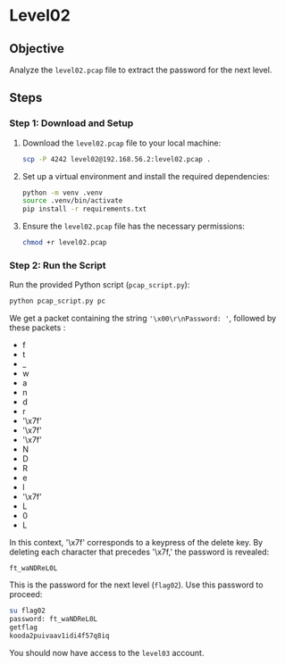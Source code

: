 # Level02

## Objective
Analyze the `level02.pcap` file to extract the password for the next level.

## Steps

### Step 1: Download and Setup
1. Download the `level02.pcap` file to your local machine:

   ```bash
   scp -P 4242 level02@192.168.56.2:level02.pcap .
   ```

2. Set up a virtual environment and install the required dependencies:

   ```bash
   python -m venv .venv
   source .venv/bin/activate
   pip install -r requirements.txt
   ```

3. Ensure the `level02.pcap` file has the necessary permissions:

   ```bash
   chmod +r level02.pcap
   ```

### Step 2: Run the Script
Run the provided Python script (`pcap_script.py`):

```bash
python pcap_script.py pc
```

We get a packet containing the string `'\x00\r\nPassword: '`, followed by these packets :  

- f
- t
- _
- w
- a
- n
- d
- r
- '\x7f' 
- '\x7f' 
- '\x7f' 
- N
- D
- R
- e
- l
- '\x7f' 
- L
- 0
- L


In this context, '\x7f' corresponds to a keypress of the delete key. By deleting each character that precedes '\x7f,' the password is revealed:

```plaintext
ft_waNDReL0L
```

This is the password for the next level (`flag02`). Use this password to proceed:

```bash
su flag02
password: ft_waNDReL0L
getflag
kooda2puivaav1idi4f57q8iq
```


You should now have access to the `level03` account.